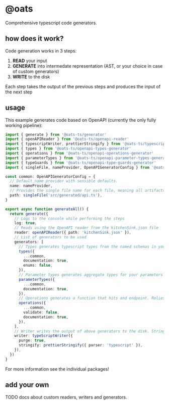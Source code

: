 # @oats

Comprehensive typescript code generators.

## how does it work?

Code generation works in 3 steps:

1. **READ** your input
2. **GENERATE** into intermedate representation (AST, or your choice in case of custom generators)
3. **WRITE** to the disk

Each step takes the output of the previous steps and produces the input of the next step

## usage

This example generates code based on OpenAPI (currently the only fully working pipeline):

```ts
import { generate } from '@oats-ts/generator'
import { openAPIReader } from '@oats-ts/openapi-reader'
import { typescriptWriter, prettierStringify } from '@oats-ts/typescript-writer'
import { types } from '@oats-ts/openapi-types-generator'
import { operations } from '@oats-ts/openapi-operations-generator'
import { parameterTypes } from '@oats-ts/openapi-parameter-types-generator'
import { typeGuards } from '@oats-ts/openapi-type-guards-generator'
import { singleFile, nameProvider, OpenAPIGeneratorConfig } from '@oats-ts/openapi'

const common: OpenAPIGeneratorConfig = {
  // Default name provider with sensible defaults.
  name: nameProvider,
  // Provides the single file name for each file, meaning all artifacts will be put in api.ts
  path: singleFile('src/generated/api.ts'),
}

export async function generateAll() {
  return generate({
    // Logs to the console while performing the steps
    log: true,
    // Reads using the OpenAPI reader from the kitchenSink.json file
    reader: openAPIReader({ path: 'kitchenSink.json' }),
    // List of generators to be used
    generators: [
      // Types generates typescript types from the named schemas in your OpenAPI file
      types({
        ...common,
        documentation: true,
        enums: false,
      }),
      // Parameter types generates aggregate types for your parameters for each operation.
      parameterTypes({
        ...common,
        documentation: true,
      }),
      // Operations generates a function that hits and endpoint. Relies on the above 2 generators.
      operations({
        ...common,
        validate: false,
        documentation: true,
      }),
    ],
    // Writer writes the output of above generators to the disk. Stringifies the source using prettier.
    writer: typeScriptWriter({
      purge: true,
      stringify: prettierStringify({ parser: 'typescript' }),
    }),
  })
}
```

For more information see the individual packages!

## add your own

TODO docs about custom readers, writers and generators.
